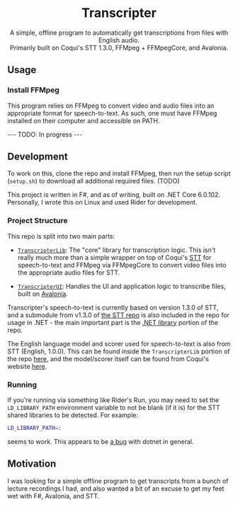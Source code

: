 <div align="center">
  <h1>Transcripter</h1>

  <p>
  A simple, offline program to automatically get transcriptions from files with English audio.</br>
  Primarily built on Coqui's STT 1.3.0, FFMpeg + FFMpegCore, and Avalonia.
  </p>
</div>

## Usage

### Install FFMpeg

This program relies on FFMpeg to convert video and audio files into an appropriate format for speech-to-text. As such,
one must have FFMpeg installed on their computer and accessible on PATH.

--- TODO: In progress ---

## Development

To work on this, clone the repo and install FFMpeg, then run the setup script (`setup.sh`) to download all additional
required files. (TODO)

This project is written in F#, and as of writing, built on .NET Core 6.0.102. Personally, I wrote this on
Linux and used Rider for development.

### Project Structure

This repo is split into two main parts:

- [`TranscripterLib`](./TranscripterLib): The "core" library for transcription logic. This isn't really much more than a
  simple wrapper on top of
  Coqui's [STT](https://github.com/coqui-ai/STT) for speech-to-text and FFMpeg via FFMpegCore to convert video files
  into the appropriate audio files for STT.

- [`TranscripterUI`](./TranscripterUI): Handles the UI and application logic to transcribe files, built
  on [Avalonia](https://avaloniaui.net/).

Transcripter's speech-to-text is currently based on version 1.3.0 of STT, and a submodule from v1.3.0
of [the STT repo](https://github.com/coqui-ai/STT) is also included in the repo for usage in .NET - the main
important part is the [.NET library](https://github.com/coqui-ai/STT/tree/main/native_client/dotnet) portion of the
repo.

The English language model and scorer used for speech-to-text is also from STT (English, 1.0.0). This can be found
inside the `TranscripterLib` portion of the repo [here](./TranscripterLib/model), and
the model/scorer itself can be found from Coqui's website [here](https://coqui.ai/english/coqui/v1.0.0-huge-vocab).

### Running

If you're running via something like Rider's Run, you may need to set the `LD_LIBRARY_PATH` environment variable
to not be blank (if it is) for the STT shared libraries to be detected. For example:

```bash
LD_LIBRARY_PATH=:
```

seems to work. This appears to be [a bug](https://github.com/dotnet/sdk/issues/9586) with dotnet in general.

## Motivation

I was looking for a simple offline program to get transcripts from a bunch of lecture recordings I had, and also wanted
a bit of an excuse to get my feet wet with F#, Avalonia, and STT.
